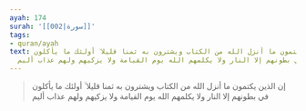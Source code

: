 ```yaml
---
ayah: 174
surah: '[[002|سورة]]'
tags:
- quran/ayah
text: إن الذين يكتمون ما أنزل الله من الكتاب ويشترون به ثمنا قليلا ۙ أولئك ما يأكلون
  في بطونهم إلا النار ولا يكلمهم الله يوم القيامة ولا يزكيهم ولهم عذاب أليم
---
```

> إن الذين يكتمون ما أنزل الله من الكتاب ويشترون به ثمنا قليلا ۙ أولئك ما يأكلون في بطونهم إلا النار ولا يكلمهم الله يوم القيامة ولا يزكيهم ولهم عذاب أليم

